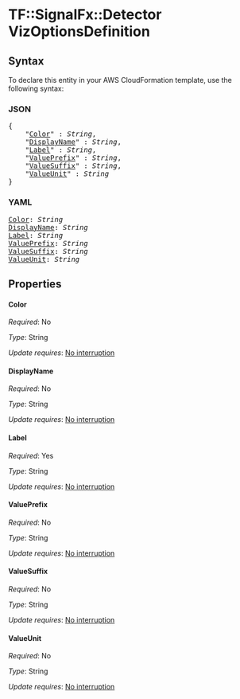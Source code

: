 # TF::SignalFx::Detector VizOptionsDefinition

## Syntax

To declare this entity in your AWS CloudFormation template, use the following syntax:

### JSON

<pre>
{
    "<a href="#color" title="Color">Color</a>" : <i>String</i>,
    "<a href="#displayname" title="DisplayName">DisplayName</a>" : <i>String</i>,
    "<a href="#label" title="Label">Label</a>" : <i>String</i>,
    "<a href="#valueprefix" title="ValuePrefix">ValuePrefix</a>" : <i>String</i>,
    "<a href="#valuesuffix" title="ValueSuffix">ValueSuffix</a>" : <i>String</i>,
    "<a href="#valueunit" title="ValueUnit">ValueUnit</a>" : <i>String</i>
}
</pre>

### YAML

<pre>
<a href="#color" title="Color">Color</a>: <i>String</i>
<a href="#displayname" title="DisplayName">DisplayName</a>: <i>String</i>
<a href="#label" title="Label">Label</a>: <i>String</i>
<a href="#valueprefix" title="ValuePrefix">ValuePrefix</a>: <i>String</i>
<a href="#valuesuffix" title="ValueSuffix">ValueSuffix</a>: <i>String</i>
<a href="#valueunit" title="ValueUnit">ValueUnit</a>: <i>String</i>
</pre>

## Properties

#### Color

_Required_: No

_Type_: String

_Update requires_: [No interruption](https://docs.aws.amazon.com/AWSCloudFormation/latest/UserGuide/using-cfn-updating-stacks-update-behaviors.html#update-no-interrupt)

#### DisplayName

_Required_: No

_Type_: String

_Update requires_: [No interruption](https://docs.aws.amazon.com/AWSCloudFormation/latest/UserGuide/using-cfn-updating-stacks-update-behaviors.html#update-no-interrupt)

#### Label

_Required_: Yes

_Type_: String

_Update requires_: [No interruption](https://docs.aws.amazon.com/AWSCloudFormation/latest/UserGuide/using-cfn-updating-stacks-update-behaviors.html#update-no-interrupt)

#### ValuePrefix

_Required_: No

_Type_: String

_Update requires_: [No interruption](https://docs.aws.amazon.com/AWSCloudFormation/latest/UserGuide/using-cfn-updating-stacks-update-behaviors.html#update-no-interrupt)

#### ValueSuffix

_Required_: No

_Type_: String

_Update requires_: [No interruption](https://docs.aws.amazon.com/AWSCloudFormation/latest/UserGuide/using-cfn-updating-stacks-update-behaviors.html#update-no-interrupt)

#### ValueUnit

_Required_: No

_Type_: String

_Update requires_: [No interruption](https://docs.aws.amazon.com/AWSCloudFormation/latest/UserGuide/using-cfn-updating-stacks-update-behaviors.html#update-no-interrupt)

